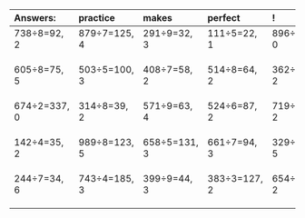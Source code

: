 | Answers: | practice | makes | perfect | ! |
| :--- | :--- | :--- | :--- | :--- |
| 738÷8=92, 2 | 879÷7=125, 4 | 291÷9=32, 3 | 111÷5=22, 1 | 896÷8=112, 0 | 
|   |   |   |   |   | 
|   |   |   |   |   | 
|   |   |   |   |   | 
| 605÷8=75, 5 | 503÷5=100, 3 | 408÷7=58, 2 | 514÷8=64, 2 | 362÷8=45, 2 | 
|   |   |   |   |   | 
|   |   |   |   |   | 
|   |   |   |   |   | 
| 674÷2=337, 0 | 314÷8=39, 2 | 571÷9=63, 4 | 524÷6=87, 2 | 719÷3=239, 2 | 
|   |   |   |   |   | 
|   |   |   |   |   | 
|   |   |   |   |   | 
| 142÷4=35, 2 | 989÷8=123, 5 | 658÷5=131, 3 | 661÷7=94, 3 | 329÷9=36, 5 | 
|   |   |   |   |   | 
|   |   |   |   |   | 
|   |   |   |   |   | 
| 244÷7=34, 6 | 743÷4=185, 3 | 399÷9=44, 3 | 383÷3=127, 2 | 654÷4=163, 2 | 
|   |   |   |   |   | 
|   |   |   |   |   | 
|   |   |   |   |   | 
